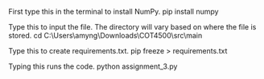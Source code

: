 First type this in the terminal to install NumPy. pip install numpy 

Type this to input the file. The directory will vary based on where the file is stored. cd C:\Users\amyng\Downloads\COT4500\src\main

Type this to create requirements.txt. pip freeze > requirements.txt

Typing this runs the code. python assignment_3.py
